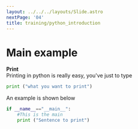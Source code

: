 ```yaml
---
layout: ../../../layouts/Slide.astro
nextPage: '04'
title: training/python_introduction
---
```




# Main example

**Print**  
Printing in python is really easy, you've just to type

```python
print ("what you want to print")
```

An example is shown below

```python
if __name__=="__main__":
    #This is the main
    print ("Sentence to print")
```